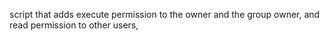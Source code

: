 script that adds execute permission to the owner and the group owner, and read permission to other users,
